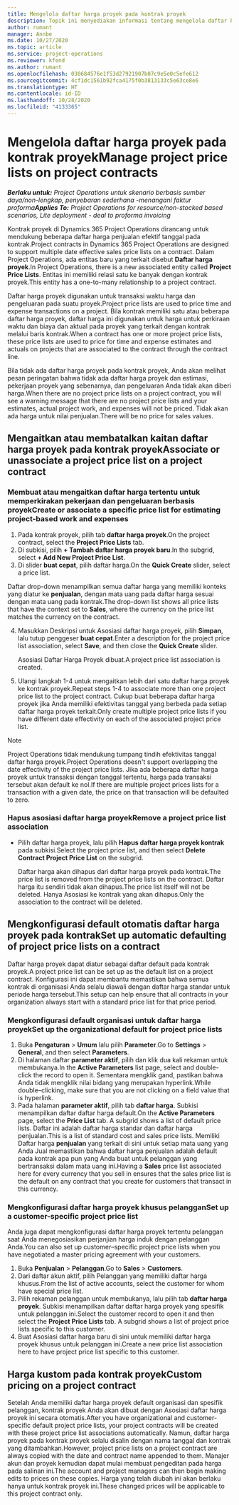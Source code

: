 ```yaml
---
title: Mengelola daftar harga proyek pada kontrak proyek
description: Topik ini menyediakan informasi tentang mengelola daftar harga proyek pada kontrak proyek.
author: rumant
manager: Annbe
ms.date: 10/27/2020
ms.topic: article
ms.service: project-operations
ms.reviewer: kfend
ms.author: rumant
ms.openlocfilehash: 030684576e1f53d27921907b07c9e5e0c5efe612
ms.sourcegitcommit: 4cf1dc1561b92fca4175f0b3813133c5e63ce8e6
ms.translationtype: HT
ms.contentlocale: id-ID
ms.lasthandoff: 10/28/2020
ms.locfileid: "4133365"
---
```

# <a name="manage-project-price-lists-on-project-contracts"></a><span data-ttu-id="fc57e-103">Mengelola daftar harga proyek pada kontrak proyek</span><span class="sxs-lookup"><span data-stu-id="fc57e-103">Manage project price lists on project contracts</span></span>

<span data-ttu-id="fc57e-104">_**Berlaku untuk:** Project Operations untuk skenario berbasis sumber daya/non-lengkap, penyebaran sederhana -menangani faktur proforma_</span><span class="sxs-lookup"><span data-stu-id="fc57e-104">_**Applies To:** Project Operations for resource/non-stocked based scenarios, Lite deployment - deal to proforma invoicing_</span></span>

<span data-ttu-id="fc57e-105">Kontrak proyek di Dynamics 365 Project Operations dirancang untuk mendukung beberapa daftar harga penjualan efektif tanggal pada kontrak.</span><span class="sxs-lookup"><span data-stu-id="fc57e-105">Project contracts in Dynamics 365 Project Operations are designed to support multiple date effective sales price lists on a contract.</span></span> <span data-ttu-id="fc57e-106">Dalam Project Operations, ada entitas baru yang terkait disebut **Daftar harga proyek**.</span><span class="sxs-lookup"><span data-stu-id="fc57e-106">In Project Operations, there is a new associated entity called **Project Price Lists**.</span></span> <span data-ttu-id="fc57e-107">Entitas ini memiliki relasi satu ke banyak dengan kontrak proyek.</span><span class="sxs-lookup"><span data-stu-id="fc57e-107">This entity has a one-to-many relationship to a project contract.</span></span>

<span data-ttu-id="fc57e-108">Daftar harga proyek digunakan untuk transaksi waktu harga dan pengeluaran pada suatu proyek.</span><span class="sxs-lookup"><span data-stu-id="fc57e-108">Project price lists are used to price time and expense transactions on a project.</span></span> <span data-ttu-id="fc57e-109">Bila kontrak memiliki satu atau beberapa daftar harga proyek, daftar harga ini digunakan untuk harga untuk perkiraan waktu dan biaya dan aktual pada proyek yang terkait dengan kontrak melalui baris kontrak.</span><span class="sxs-lookup"><span data-stu-id="fc57e-109">When a contract has one or more project price lists, these price lists are used to price for time and expense estimates and actuals on projects that are associated to the contract through the contract line.</span></span>

<span data-ttu-id="fc57e-110">Bila tidak ada daftar harga proyek pada kontrak proyek, Anda akan melihat pesan peringatan bahwa tidak ada daftar harga proyek dan estimasi, pekerjaan proyek yang sebenarnya, dan pengeluaran Anda tidak akan diberi harga.</span><span class="sxs-lookup"><span data-stu-id="fc57e-110">When there are no project price lists on a project contract, you will see a warning message that there are no project price lists and your estimates, actual project work, and expenses will not be priced.</span></span> <span data-ttu-id="fc57e-111">Tidak akan ada harga untuk nilai penjualan.</span><span class="sxs-lookup"><span data-stu-id="fc57e-111">There will be no price for sales values.</span></span>

## <a name="associate-or-unassociate-a-project-price-list-on-a-project-contract"></a><span data-ttu-id="fc57e-112">Mengaitkan atau membatalkan kaitan daftar harga proyek pada kontrak proyek</span><span class="sxs-lookup"><span data-stu-id="fc57e-112">Associate or unassociate a project price list on a project contract</span></span>

### <a name="create-or-associate-a-specific-price-list-for-estimating-project-based-work-and-expenses"></a><span data-ttu-id="fc57e-113">Membuat atau mengaitkan daftar harga tertentu untuk memperkirakan pekerjaan dan pengeluaran berbasis proyek</span><span class="sxs-lookup"><span data-stu-id="fc57e-113">Create or associate a specific price list for estimating project-based work and expenses</span></span>

1. <span data-ttu-id="fc57e-114">Pada kontrak proyek, pilih tab **daftar harga proyek**.</span><span class="sxs-lookup"><span data-stu-id="fc57e-114">On the project contract, select the **Project Price Lists** tab.</span></span>
2. <span data-ttu-id="fc57e-115">Di subkisi, pilih **+ Tambah daftar harga proyek baru**.</span><span class="sxs-lookup"><span data-stu-id="fc57e-115">In the subgrid, select **+ Add New Project Price List**.</span></span>
3. <span data-ttu-id="fc57e-116">Di slider **buat cepat**, pilih daftar harga.</span><span class="sxs-lookup"><span data-stu-id="fc57e-116">On the **Quick Create** slider, select a price list.</span></span> 

  <span data-ttu-id="fc57e-117">Daftar drop-down menampilkan semua daftar harga yang memiliki konteks yang diatur ke **penjualan**, dengan mata uang pada daftar harga sesuai dengan mata uang pada kontrak.</span><span class="sxs-lookup"><span data-stu-id="fc57e-117">The drop-down list shows all price lists that have the context set to **Sales**, where the currency on the price list matches the currency on the contract.</span></span>
  
4. <span data-ttu-id="fc57e-118">Masukkan Deskripsi untuk Asosiasi daftar harga proyek, pilih **Simpan**, lalu tutup penggeser **buat cepat**.</span><span class="sxs-lookup"><span data-stu-id="fc57e-118">Enter a description for the project price list association, select **Save**, and then close the **Quick Create** slider.</span></span>

   <span data-ttu-id="fc57e-119">Asosiasi Daftar Harga Proyek dibuat.</span><span class="sxs-lookup"><span data-stu-id="fc57e-119">A project price list association is created.</span></span>
   
5. <span data-ttu-id="fc57e-120">Ulangi langkah 1-4 untuk mengaitkan lebih dari satu daftar harga proyek ke kontrak proyek.</span><span class="sxs-lookup"><span data-stu-id="fc57e-120">Repeat steps 1-4 to associate more than one project price list to the project contract.</span></span> <span data-ttu-id="fc57e-121">Cukup buat beberapa daftar harga proyek jika Anda memiliki efektivitas tanggal yang berbeda pada setiap daftar harga proyek terkait.</span><span class="sxs-lookup"><span data-stu-id="fc57e-121">Only create multiple project price lists if you have different date effectivity on each of the associated project price list.</span></span>

> [!NOTE]
> <span data-ttu-id="fc57e-122">Project Operations tidak mendukung tumpang tindih efektivitas tanggal daftar harga proyek.</span><span class="sxs-lookup"><span data-stu-id="fc57e-122">Project Operations doesn't support overlapping the date effectivity of the project price lists.</span></span> <span data-ttu-id="fc57e-123">Jika ada beberapa daftar harga proyek untuk transaksi dengan tanggal tertentu, harga pada transaksi tersebut akan default ke nol.</span><span class="sxs-lookup"><span data-stu-id="fc57e-123">If there are multiple project prices lists for a transaction with a given date, the price on that transaction will be defaulted to zero.</span></span>

### <a name="remove-a-project-price-list-association"></a><span data-ttu-id="fc57e-124">Hapus asosiasi daftar harga proyek</span><span class="sxs-lookup"><span data-stu-id="fc57e-124">Remove a project price list association</span></span>

- <span data-ttu-id="fc57e-125">Pilih daftar harga proyek, lalu pilih **Hapus daftar harga proyek kontrak** pada subkisi.</span><span class="sxs-lookup"><span data-stu-id="fc57e-125">Select the project price list, and then select **Delete Contract Project Price List** on the subgrid.</span></span> 

  <span data-ttu-id="fc57e-126">Daftar harga akan dihapus dari daftar harga proyek pada kontrak.</span><span class="sxs-lookup"><span data-stu-id="fc57e-126">The price list is removed from the project price lists on the contract.</span></span> <span data-ttu-id="fc57e-127">Daftar harga itu sendiri tidak akan dihapus.</span><span class="sxs-lookup"><span data-stu-id="fc57e-127">The price list itself will not be deleted.</span></span> <span data-ttu-id="fc57e-128">Hanya Asosiasi ke kontrak yang akan dihapus.</span><span class="sxs-lookup"><span data-stu-id="fc57e-128">Only the association to the contract will be deleted.</span></span>

## <a name="set-up-automatic-defaulting-of-project-price-lists-on-a-contract"></a><span data-ttu-id="fc57e-129">Mengkonfigurasi default otomatis daftar harga proyek pada kontrak</span><span class="sxs-lookup"><span data-stu-id="fc57e-129">Set up automatic defaulting of project price lists on a contract</span></span>

<span data-ttu-id="fc57e-130">Daftar harga proyek dapat diatur sebagai daftar default pada kontrak proyek.</span><span class="sxs-lookup"><span data-stu-id="fc57e-130">A project price list can be set up as the default list on a project contract.</span></span> <span data-ttu-id="fc57e-131">Konfigurasi ini dapat membantu memastikan bahwa semua kontrak di organisasi Anda selalu diawali dengan daftar harga standar untuk periode harga tersebut.</span><span class="sxs-lookup"><span data-stu-id="fc57e-131">This setup can help ensure that all contracts in your organization always start with a standard price list for that price period.</span></span>

### <a name="set-up-the-organizational-default-for-project-price-lists"></a><span data-ttu-id="fc57e-132">Mengkonfigurasi default organisasi untuk daftar harga proyek</span><span class="sxs-lookup"><span data-stu-id="fc57e-132">Set up the organizational default for project price lists</span></span>

1. <span data-ttu-id="fc57e-133">Buka **Pengaturan** > **Umum** lalu pilih **Parameter**.</span><span class="sxs-lookup"><span data-stu-id="fc57e-133">Go to **Settings** > **General**, and then select **Parameters**.</span></span>
2. <span data-ttu-id="fc57e-134">Di halaman daftar **parameter aktif**, pilih dan klik dua kali rekaman untuk membukanya.</span><span class="sxs-lookup"><span data-stu-id="fc57e-134">In the **Active Parameters** list page, select and double-click the record to open it.</span></span> <span data-ttu-id="fc57e-135">Sementara mengklik gand, pastikan bahwa Anda tidak mengklik nilai bidang yang merupakan hyperlink.</span><span class="sxs-lookup"><span data-stu-id="fc57e-135">While double–clicking, make sure that you are not clicking on a field value that is hyperlink.</span></span> 
3. <span data-ttu-id="fc57e-136">Pada halaman **parameter aktif**, pilih tab **daftar harga**. Subkisi menampilkan daftar daftar harga default.</span><span class="sxs-lookup"><span data-stu-id="fc57e-136">On the **Active Parameters** page, select the **Price List** tab. A subgrid shows a list of default price lists.</span></span> <span data-ttu-id="fc57e-137">Daftar ini adalah daftar harga standar dan daftar harga penjualan.</span><span class="sxs-lookup"><span data-stu-id="fc57e-137">This is a list of standard cost and sales price lists.</span></span> <span data-ttu-id="fc57e-138">Memiliki Daftar harga **penjualan** yang terkait di sini untuk setiap mata uang yang Anda Jual memastikan bahwa daftar harga penjualan adalah default pada kontrak apa pun yang Anda buat untuk pelanggan yang bertransaksi dalam mata uang ini.</span><span class="sxs-lookup"><span data-stu-id="fc57e-138">Having a **Sales** price list associated here for every currency that you sell in ensures that the sales price list is the default on any contract that you create for customers that transact in this currency.</span></span>

### <a name="set-up-a-customer-specific-project-price-list"></a><span data-ttu-id="fc57e-139">Mengkonfigurasi daftar harga proyek khusus pelanggan</span><span class="sxs-lookup"><span data-stu-id="fc57e-139">Set up a customer-specific project price list</span></span>

<span data-ttu-id="fc57e-140">Anda juga dapat mengkonfigurasi daftar harga proyek tertentu pelanggan saat Anda menegosiasikan perjanjian harga induk dengan pelanggan Anda.</span><span class="sxs-lookup"><span data-stu-id="fc57e-140">You can also set up customer–specific project price lists when you have negotiated a master pricing agreement with your customers.</span></span>

1. <span data-ttu-id="fc57e-141">Buka **Penjualan** > **Pelanggan**.</span><span class="sxs-lookup"><span data-stu-id="fc57e-141">Go to **Sales** > **Customers**.</span></span>
2. <span data-ttu-id="fc57e-142">Dari daftar akun aktif, pilih Pelanggan yang memiliki daftar harga khusus.</span><span class="sxs-lookup"><span data-stu-id="fc57e-142">From the list of active accounts, select the customer for whom have special price list.</span></span>
3. <span data-ttu-id="fc57e-143">Pilih rekaman pelanggan untuk membukanya, lalu pilih tab **daftar harga proyek**. Subkisi menampilkan daftar daftar harga proyek yang spesifik untuk pelanggan ini.</span><span class="sxs-lookup"><span data-stu-id="fc57e-143">Select the customer record to open it and then select the **Project Price Lists** tab. A subgrid shows a list of project price lists specific to this customer.</span></span> 
4. <span data-ttu-id="fc57e-144">Buat Asosiasi daftar harga baru di sini untuk memiliki daftar harga proyek khusus untuk pelanggan ini.</span><span class="sxs-lookup"><span data-stu-id="fc57e-144">Create a new price list association here to have project price list specific to this customer.</span></span>

## <a name="custom-pricing-on-a-project-contract"></a><span data-ttu-id="fc57e-145">Harga kustom pada kontrak proyek</span><span class="sxs-lookup"><span data-stu-id="fc57e-145">Custom pricing on a project contract</span></span>

<span data-ttu-id="fc57e-146">Setelah Anda memiliki daftar harga proyek default organisasi dan spesifik pelanggan, kontrak proyek Anda akan dibuat dengan Asosiasi daftar harga proyek ini secara otomatis.</span><span class="sxs-lookup"><span data-stu-id="fc57e-146">After you have organizational and customer-specific default project price lists, your project contracts will be created with these project price list associations automatically.</span></span> <span data-ttu-id="fc57e-147">Namun, daftar harga proyek pada kontrak proyek selalu disalin dengan nama tanggal dan kontrak yang ditambahkan.</span><span class="sxs-lookup"><span data-stu-id="fc57e-147">However, project price lists on a project contract are always copied with the date and contract name appended to them.</span></span> <span data-ttu-id="fc57e-148">Manajer akun dan proyek kemudian dapat mulai membuat pengeditan pada harga pada salinan ini.</span><span class="sxs-lookup"><span data-stu-id="fc57e-148">The account and project managers can then begin making edits to prices on these copies.</span></span> <span data-ttu-id="fc57e-149">Harga yang telah diubah ini akan berlaku hanya untuk kontrak proyek ini.</span><span class="sxs-lookup"><span data-stu-id="fc57e-149">These changed prices will be applicable to this project contract only.</span></span>
